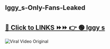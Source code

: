 
 ## Iggy_s-Only-Fans-Leaked

# <h2><a href="https://clipsfans.com/Iggy_s&ref=git">🔗 Click to LINKS ⏩⏩ 👉 🟢 Iggy s </a></h2>

<a href="https://clipsfans.com/Iggy_s&ref=git" rel="nofollow" data-target="animated-image.originalLink"><img src="https://i.ibb.co.com/xMMVF88/686577567.gif" alt="Viral Video Original" style="max-width: 100%; display: inline-block;" data-target="animated-image.originalImage"></a>
